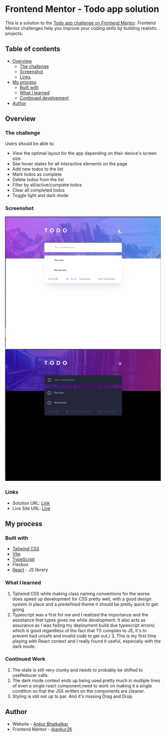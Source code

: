 # Frontend Mentor - Todo app solution

This is a solution to the [Todo app challenge on Frontend Mentor](https://www.frontendmentor.io/challenges/todo-app-Su1_KokOW). Frontend Mentor challenges help you improve your coding skills by building realistic projects. 

## Table of contents

- [Overview](#overview)
  - [The challenge](#the-challenge)
  - [Screenshot](#screenshot)
  - [Links](#links)
- [My process](#my-process)
  - [Built with](#built-with)
  - [What I learned](#what-i-learned)
  - [Continued development](#continued-development)
- [Author](#author)

## Overview

### The challenge

Users should be able to:

- View the optimal layout for the app depending on their device's screen size
- See hover states for all interactive elements on the page
- Add new todos to the list
- Mark todos as complete
- Delete todos from the list
- Filter by all/active/complete todos
- Clear all completed todos
- Toggle light and dark mode

### Screenshot

![Light Mode](./images/ListLightMode.png)
![Dark Mode](./images/ListDarkMode.png)


### Links

- Solution URL: [Link](https://github.com/ankur26/todo-list)
- Live Site URL: [Live](https://todo-list-2p2mik7rf-ankur26.vercel.app/)

## My process

### Built with

- [Tailwind CSS](http://tailwindcss.com/)
- [Vite](https://vitejs.dev/)
- [TypeScript](https://www.typescriptlang.org/)
- Flexbox
- [React](https://reactjs.org/) - JS library

### What I learned
1. Tailwind CSS while making class naming conventions for the worse does speed up development for CSS pretty well, with a good design system in place and a predefined theme it should be pretty quick to get going
2. Typescript was a first for me and I realized the importance and the assistance that types gives me while development. It also acts as assurance as I was failing my deployment build due typescript errors( which is good regardless of the fact that TS compiles to JS, it's to prevent bad unsafe and invalid code to get out.)
3, This is my first time playing with React context and I really found it useful, especially with the dark mode.

### Continued Work
1. The state is still very clunky and needs to probably be shifted to useReducer calls.
2. The dark mode context ends up being used pretty much in multiple lines of even a single react component,need to work on making it a single condition so that the JSX written on the components are cleaner.
3. Styling is still not up to par. And it's missing Drag and Drop.

## Author

- Website - [Ankur Bhatkalkar](https://www.linkedin.com/in/ankur-bhatkalkar/)
- Frontend Mentor - [@ankur26](https://www.frontendmentor.io/profile/ankur26)

